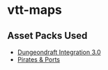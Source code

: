 # vtt-maps


## Asset Packs Used

 - [Dungeondraft Integration 3.0](https://www.forgotten-adventures.net/product/map-making/assets/dungeondraft-integration/)
 - [Pirates & Ports](https://essendi.gumroad.com/l/PiratesAndPorts)
